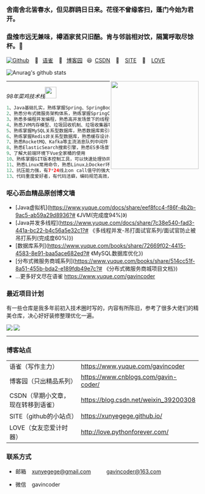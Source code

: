 ### 舍南舍北皆春水，但见群鸥日日来。花径不曾缘客扫，蓬门今始为君开。
### 盘飧市远无兼味，樽酒家贫只旧醅。肯与邻翁相对饮，隔篱呼取尽馀杯。👋


[![Github](https://img.shields.io/github/followers/xunyegege?label=Follow&style=social)](https://github.com/xunyegege)​ &ensp; :clown_face: &ensp;[语雀](https://www.yuque.com/gavincoder)   &ensp;:call_me_hand: &ensp;[博客园](https://www.cnblogs.com/gavin-coder/)  &ensp;:laughing:&ensp;[CSDN](https://blog.csdn.net/weixin_39200308 ) &ensp; :crossed_flags: &ensp; [SITE](https://xunyegege.github.io/)  &ensp;:love_letter:  &ensp;[LOVE](http://love.pythonforever.com/)









![Anurag's github stats](https://github-readme-stats.vercel.app/api?username=xunyegege&show_icons=true&hide=["contribs","prs"])

<img align='right' src="https://media.giphy.com/media/M9gbBd9nbDrOTu1Mqx/giphy.gif" width="230">

-------

<p><em>98年菜鸡技术栈<img src="https://media.giphy.com/media/WUlplcMpOCEmTGBtBW/giphy.gif" width="30"> 
</em></p>

```java
1、Java基础扎实，熟练掌握Spring、SpringBoot、Mybatis等框架的使用
2、熟悉分布式微服务架构体系，熟练掌握SpringCloud、Dubbo分布式框架的构建与开发
3、熟悉多编程并发编程，熟悉高并发场景下的线程调优
4、熟悉JVM内存模型、垃圾回收机制、垃圾收集器等，熟悉JVM故障排查调优
5、熟练掌握MySQL关系型数据库，熟悉数据库索引机制，熟悉SQL语句分析调优
6、熟练掌握Redis非关系型数据库，熟悉缓存设计与优化
7、熟悉RocketMQ、Kafka等主流消息队列中间件
8、熟悉ElasticSearch搜索引擎，熟悉ES多场景下的性能调优
9、了解大前端环境下Vue全家桶的使用
10、熟练掌握GIT版本控制工具，可以快速处理协同开发时遇到的冲突
11、熟悉Linux常用命令，熟悉Linux上Docker环境的开发使用
12、抗压能力强，有7*24线上on call值守的强大身心与遇事响应迅速的靠谱执行力。
13、代码重度爱好者，有代码洁癖，编码规范高效，学习能力强，乐于挑战新技术、新事物
```

### 呕心沥血精品原创博文墙
- [Java虚拟机](https://www.yuque.com/docs/share/eef8fcc4-f86f-4b2b-9ac5-ab59a29d8936?# 《JVM(完成度94%)》)
- [Java并发多线程](https://www.yuque.com/docs/share/7c38e540-fad3-441a-bc22-b4c56a5e32c1?# 《多线程并发-吊打面试官系列/面试官防止被吊打系列(完成度60%)》)
- [数据库系列](https://www.yuque.com/books/share/72669f02-4415-4583-8e91-baa5ace682ed?# 《MySQL数据库优化》)
- [分布式微服务商城系列](https://www.yuque.com/books/share/514cc51f-8a51-455b-bda2-e189fdb49e7c?# 《分布式微服务商城项目文档》)
- ...更多好文尽在语雀 https://www.yuque.com/gavincoder



### 最近项目计划

有一些仓库是我多年前初入技术圈时写的，内容有所陈旧，参考了很多大佬们的精美仓库，决心好好装修整理优化一遍。

<div>
<a href="https://github.com/xunyegege/Backend_development">
  <img  align="left" src="https://github-readme-stats.vercel.app/api/pin/?username=xunyegege&repo=Backend_development" />
</a>
<a href="https://github.com/xunyegege/source">
  <img  align="center" src="https://github-readme-stats.vercel.app/api/pin/?username=xunyegege&repo=future-mall" />
</a>
</div>

----- 


### 博客站点

|                                    |                                       |
| ---------------------------------- | ------------------------------------- |
| 语雀（写作主力）                   | https://www.yuque.com/gavincoder      |
| 博客园（只出精品系列）             | https://www.cnblogs.com/gavin-coder/  |
| CSDN（早期小文章，现在转移到语雀） | https://blog.csdn.net/weixin_39200308 |
| SITE（github的小站点）             | https://xunyegege.github.io/        |
| LOVE（女友恋爱计时器）             | http://love.pythonforever.com/        |





### 联系方式

- 邮箱   &ensp; xunyegege@gmail.com  ​    &ensp; &ensp; &ensp;       gavincoder@163.com


- 微信  &ensp;   gavincoder

